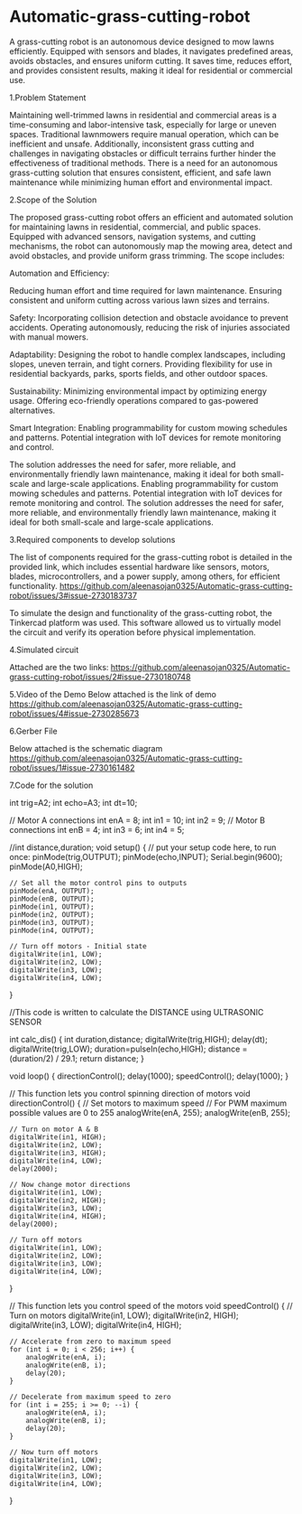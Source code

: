 # Automatic-grass-cutting-robot
A grass-cutting robot is an autonomous device designed to mow lawns efficiently. Equipped with sensors and blades, it navigates predefined areas, avoids obstacles, and ensures uniform cutting. It saves time, reduces effort, and provides consistent results, making it ideal for residential or commercial use.

1.Problem Statement

Maintaining well-trimmed lawns in residential and commercial areas is a time-consuming and labor-intensive task, especially for large or uneven spaces. Traditional lawnmowers require manual operation, which can be inefficient and unsafe. Additionally, inconsistent grass cutting and challenges in navigating obstacles or difficult terrains further hinder the effectiveness of traditional methods. There is a need for an autonomous grass-cutting solution that ensures consistent, efficient, and safe lawn maintenance while minimizing human effort and environmental impact.

2.Scope of the Solution

The proposed grass-cutting robot offers an efficient and automated solution for maintaining lawns in residential, commercial, and public spaces. Equipped with advanced sensors, navigation systems, and cutting mechanisms, the robot can autonomously map the mowing area, detect and avoid obstacles, and provide uniform grass trimming. The scope includes:

Automation and Efficiency:

Reducing human effort and time required for lawn maintenance.
Ensuring consistent and uniform cutting across various lawn sizes and terrains.

Safety:
Incorporating collision detection and obstacle avoidance to prevent accidents.
Operating autonomously, reducing the risk of injuries associated with manual mowers.

Adaptability:
Designing the robot to handle complex landscapes, including slopes, uneven terrain, and tight corners.
Providing flexibility for use in residential backyards, parks, sports fields, and other outdoor spaces.

Sustainability:
Minimizing environmental impact by optimizing energy usage.
Offering eco-friendly operations compared to gas-powered alternatives.

Smart Integration:
Enabling programmability for custom mowing schedules and patterns.
Potential integration with IoT devices for remote monitoring and control.

The solution addresses the need for safer, more reliable, and environmentally friendly lawn maintenance, making it ideal for both small-scale and large-scale applications.
Enabling programmability for custom mowing schedules and patterns.
Potential integration with IoT devices for remote monitoring and control.
The solution addresses the need for safer, more reliable, and environmentally friendly lawn maintenance, making it ideal for both small-scale and large-scale applications.

3.Required components to develop solutions

The list of components required for the grass-cutting robot is detailed in the provided link, which includes essential hardware like sensors, motors, blades, microcontrollers, and a power supply, among others, for efficient functionality.
https://github.com/aleenasojan0325/Automatic-grass-cutting-robot/issues/3#issue-2730183737

To simulate the design and functionality of the grass-cutting robot, the Tinkercad platform was used. This software allowed us to virtually model the circuit and verify its operation before physical implementation.

4.Simulated circuit

Attached are the two links:
https://github.com/aleenasojan0325/Automatic-grass-cutting-robot/issues/2#issue-2730180748

5.Video of the Demo
Below attached is the link of demo
https://github.com/aleenasojan0325/Automatic-grass-cutting-robot/issues/4#issue-2730285673

6.Gerber File

Below attached is the schematic diagram 
https://github.com/aleenasojan0325/Automatic-grass-cutting-robot/issues/1#issue-2730161482


7.Code for the solution


int trig=A2;
int echo=A3;
int dt=10;

// Motor A connections
int enA = 8;
int in1 = 10;
int in2 = 9;
// Motor B connections
int enB = 4;
int in3 = 6;
int in4 = 5;

//int distance,duration;
void setup() {
  // put your setup code here, to run once:
    pinMode(trig,OUTPUT);
    pinMode(echo,INPUT);
    Serial.begin(9600);
    pinMode(A0,HIGH);
  
  	// Set all the motor control pins to outputs
	pinMode(enA, OUTPUT);
	pinMode(enB, OUTPUT);
	pinMode(in1, OUTPUT);
	pinMode(in2, OUTPUT);
	pinMode(in3, OUTPUT);
	pinMode(in4, OUTPUT);
	
	// Turn off motors - Initial state
	digitalWrite(in1, LOW);
	digitalWrite(in2, LOW);
	digitalWrite(in3, LOW);
	digitalWrite(in4, LOW);
}

//This code is written to calculate the DISTANCE using ULTRASONIC SENSOR

int calc_dis()
{
    int duration,distance;
    digitalWrite(trig,HIGH);
    delay(dt);
    digitalWrite(trig,LOW);
    duration=pulseIn(echo,HIGH);
    distance = (duration/2) / 29.1;
    return distance;
}

void loop() {
	directionControl();
	delay(1000);
	speedControl();
	delay(1000);
}

// This function lets you control spinning direction of motors
void directionControl() {
	// Set motors to maximum speed
	// For PWM maximum possible values are 0 to 255
	analogWrite(enA, 255);
	analogWrite(enB, 255);

	// Turn on motor A & B
	digitalWrite(in1, HIGH);
	digitalWrite(in2, LOW);
	digitalWrite(in3, HIGH);
	digitalWrite(in4, LOW);
	delay(2000);
	
	// Now change motor directions
	digitalWrite(in1, LOW);
	digitalWrite(in2, HIGH);
	digitalWrite(in3, LOW);
	digitalWrite(in4, HIGH);
	delay(2000);
	
	// Turn off motors
	digitalWrite(in1, LOW);
	digitalWrite(in2, LOW);
	digitalWrite(in3, LOW);
	digitalWrite(in4, LOW);
}

// This function lets you control speed of the motors
void speedControl() {
	// Turn on motors
	digitalWrite(in1, LOW);
	digitalWrite(in2, HIGH);
	digitalWrite(in3, LOW);
	digitalWrite(in4, HIGH);
	
	// Accelerate from zero to maximum speed
	for (int i = 0; i < 256; i++) {
		analogWrite(enA, i);
		analogWrite(enB, i);
		delay(20);
	}
	
	// Decelerate from maximum speed to zero
	for (int i = 255; i >= 0; --i) {
		analogWrite(enA, i);
		analogWrite(enB, i);
		delay(20);
	}
	
	// Now turn off motors
	digitalWrite(in1, LOW);
	digitalWrite(in2, LOW);
	digitalWrite(in3, LOW);
	digitalWrite(in4, LOW);
}







